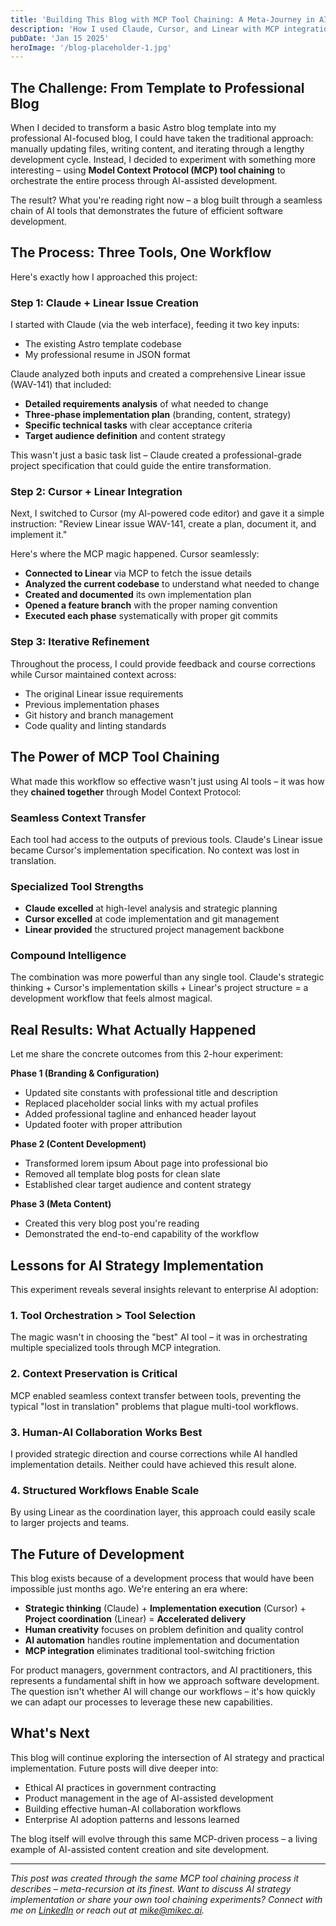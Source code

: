 ```yaml
---
title: 'Building This Blog with MCP Tool Chaining: A Meta-Journey in AI-Assisted Development'
description: 'How I used Claude, Cursor, and Linear with MCP integration to transform an Astro template into a professional AI-focused blog through efficient tool chaining.'
pubDate: 'Jan 15 2025'
heroImage: '/blog-placeholder-1.jpg'
---
```


## The Challenge: From Template to Professional Blog

When I decided to transform a basic Astro blog template into my professional AI-focused blog, I could have taken the traditional approach: manually updating files, writing content, and iterating through a lengthy development cycle. Instead, I decided to experiment with something more interesting – using **Model Context Protocol (MCP) tool chaining** to orchestrate the entire process through AI-assisted development.

The result? What you're reading right now – a blog built through a seamless chain of AI tools that demonstrates the future of efficient software development.

## The Process: Three Tools, One Workflow

Here's exactly how I approached this project:

### Step 1: Claude + Linear Issue Creation

I started with Claude (via the web interface), feeding it two key inputs:
- The existing Astro template codebase 
- My professional resume in JSON format

Claude analyzed both inputs and created a comprehensive Linear issue (WAV-141) that included:
- **Detailed requirements analysis** of what needed to change
- **Three-phase implementation plan** (branding, content, strategy)
- **Specific technical tasks** with clear acceptance criteria
- **Target audience definition** and content strategy

This wasn't just a basic task list – Claude created a professional-grade project specification that could guide the entire transformation.

### Step 2: Cursor + Linear Integration

Next, I switched to Cursor (my AI-powered code editor) and gave it a simple instruction: "Review Linear issue WAV-141, create a plan, document it, and implement it."

Here's where the MCP magic happened. Cursor seamlessly:
- **Connected to Linear** via MCP to fetch the issue details
- **Analyzed the current codebase** to understand what needed to change
- **Created and documented** its own implementation plan
- **Opened a feature branch** with the proper naming convention
- **Executed each phase** systematically with proper git commits

### Step 3: Iterative Refinement

Throughout the process, I could provide feedback and course corrections while Cursor maintained context across:
- The original Linear issue requirements
- Previous implementation phases  
- Git history and branch management
- Code quality and linting standards

## The Power of MCP Tool Chaining

What made this workflow so effective wasn't just using AI tools – it was how they **chained together** through Model Context Protocol:

### Seamless Context Transfer
Each tool had access to the outputs of previous tools. Claude's Linear issue became Cursor's implementation specification. No context was lost in translation.

### Specialized Tool Strengths
- **Claude excelled** at high-level analysis and strategic planning
- **Cursor excelled** at code implementation and git management  
- **Linear provided** the structured project management backbone

### Compound Intelligence
The combination was more powerful than any single tool. Claude's strategic thinking + Cursor's implementation skills + Linear's project structure = a development workflow that feels almost magical.

## Real Results: What Actually Happened

Let me share the concrete outcomes from this 2-hour experiment:

**Phase 1 (Branding & Configuration)**
- Updated site constants with professional title and description
- Replaced placeholder social links with my actual profiles
- Added professional tagline and enhanced header layout
- Updated footer with proper attribution

**Phase 2 (Content Development)**  
- Transformed lorem ipsum About page into professional bio
- Removed all template blog posts for clean slate
- Established clear target audience and content strategy

**Phase 3 (Meta Content)**
- Created this very blog post you're reading
- Demonstrated the end-to-end capability of the workflow

## Lessons for AI Strategy Implementation

This experiment reveals several insights relevant to enterprise AI adoption:

### 1. **Tool Orchestration > Tool Selection**
The magic wasn't in choosing the "best" AI tool – it was in orchestrating multiple specialized tools through MCP integration.

### 2. **Context Preservation is Critical**
MCP enabled seamless context transfer between tools, preventing the typical "lost in translation" problems that plague multi-tool workflows.

### 3. **Human-AI Collaboration Works Best**
I provided strategic direction and course corrections while AI handled implementation details. Neither could have achieved this result alone.

### 4. **Structured Workflows Enable Scale**
By using Linear as the coordination layer, this approach could easily scale to larger projects and teams.

## The Future of Development

This blog exists because of a development process that would have been impossible just months ago. We're entering an era where:

- **Strategic thinking** (Claude) + **Implementation execution** (Cursor) + **Project coordination** (Linear) = **Accelerated delivery**
- **Human creativity** focuses on problem definition and quality control
- **AI automation** handles routine implementation and documentation
- **MCP integration** eliminates traditional tool-switching friction

For product managers, government contractors, and AI practitioners, this represents a fundamental shift in how we approach software development. The question isn't whether AI will change our workflows – it's how quickly we can adapt our processes to leverage these new capabilities.

## What's Next

This blog will continue exploring the intersection of AI strategy and practical implementation. Future posts will dive deeper into:
- Ethical AI practices in government contracting
- Product management in the age of AI-assisted development  
- Building effective human-AI collaboration workflows
- Enterprise AI adoption patterns and lessons learned

The blog itself will evolve through this same MCP-driven process – a living example of AI-assisted content creation and site development.

---

*This post was created through the same MCP tool chaining process it describes – meta-recursion at its finest. Want to discuss AI strategy implementation or share your own tool chaining experiments? Connect with me on [LinkedIn](https://www.linkedin.com/in/michael-collier-5565b919/) or reach out at [mike@mikec.ai](mailto:mike@mikec.ai).* 